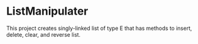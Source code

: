 # ListManipulater
This project creates singly-linked list of type E that has methods to  insert, delete, clear, and reverse list.
